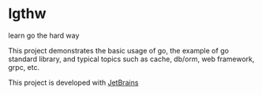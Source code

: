 # lgthw
learn go the hard way


This project demonstrates the basic usage of go, the example of go standard library, and typical topics such as cache, db/orm, web framework, grpc, etc.

This project is developed with [JetBrains](https://jb.gg/OpenSourceSupport)

[//]: # (![JetBrains Logo &#40;Main&#41; logo]&#40;https://resources.jetbrains.com/storage/products/company/brand/logos/jb_beam.png&#41;)